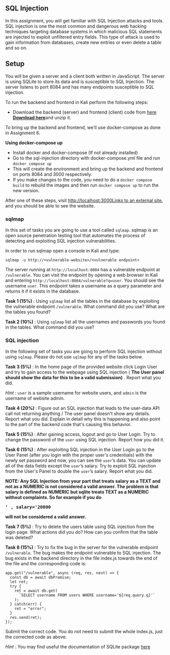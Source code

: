 ## SQL Injection

In this assignment, you will get familiar with SQL Injection attacks and tools. SQL injection is one the most common and dangerous web hacking techniques targeting database systems in which malicious SQL statements are injected to exploit unfiltered entry fields. This type of attack is used to gain information from databases, create new entries or even delete a table and so on.

## Setup

You will be given a server and a client both written in JavaScript. The server is using SQLite to store its data and is susceptible to SQL Injection. The server listens to port 8084 and has many endpoints susceptible to SQL injection.

To run the backend and frontend in Kali perform the following steps:

* Download the backend (server) and frontend (client) code from [here](https://canvas.sfu.ca/courses/71722/files/20231018?wrap=1 "sql-injection.zip")[ **Download here**](https://canvas.sfu.ca/courses/71722/files/20231018/download?download_frd=1)and unzip it.

To bring up the backend and frontend, we'll use docker-compose as done in Assignment 6.

**Using docker-compose up**

* Install docker and docker-compose (If not already installed)
* Go to the sql-injection directory with docker-compose.yml file and run `docker compose up`
* This will create the environment and bring up the backend and frontend on ports 8084 and 3000 respectively.
* If you make changes to the code, you need to do a `docker compose build` to rebuild the images and then run `docker compose up` to run the new version.

After one of these steps, visit [http://localhost:3000![]()Links to an external site.](http://localhost:3000/) and you should be able to see the website.

### sqlmap

In this set of tasks you are going to use a tool called `sqlmap`. sqlmap is an open source penetration testing tool that automates the process of detecting and exploiting SQL injection vulnerabilities.

In order to run sqlmap open a console in Kali and type:

```
sqlmap -u http://<vulnerable-website>/<vulnerable endpoint>
```

The server running at `http://localhost:8084` has a vulnerable endpoint at `/vulnerable`. You can visit the endpoint by opening a web browser in Kali and entering `http://localhost:8084/vulnerable?q=user`. You should see the username `user`. This endpoint takes a username as a query parameter and returns it if it exists in the database.

**Task 1 (15%)** : Using `sqlmap` list all the tables in the database by exploiting the vulnerable endpoint `/vulnerable`. What command did you use? What are the tables you found?

**Task 2 (10%)** : Using `sqlmap` list all the usernames and passwords you found in the tables. What command did you use?

### SQL injection

In the following set of tasks you are going to perform SQL injection without using `sqlmap`. Please do not use `sqlmap` for any of the tasks below.

**Task 3 (5%)** : In the home page of the provided website click Login User and try to gain access to the webpage using SQL injection ( **The User panel should show the data for this to be a valid submission)** . Report what you did.

*Hint* : `user` is a sample username for website users, and `admin` is the username of website admin.

**Task 4 (20%)** : Figure out an SQL injection that leads to the user-data API call not returning anything / The user panel doesn't show any details. Report what you did. Explain in detail why this is happening and also point to the part of the backend code that's causing this behavior.

**Task 5 (15%)** : After gaining access, logout and go to User Login. Try to change the password of the `user` using SQL injection. Report how you did it.

**Task 6 (15%)** : After exploiting SQL injection in the User Login go to the User Panel (after you login with the proper user's credentials) with the newly set password and now, you can see the `user`’s data. You can update all of the data fields except the `user`’s salary. Try to exploit SQL injection from the User's Panel to double the `user`’s salary. Report what you did.

**NOTE:  Any SQL Injection from your part that treats salary as a TEXT and not as a NUMERIC is not considered a valid answer. The problem is that salary is defined as NUMERIC but sqlite treats TEXT as a NUMERIC without complaints. So for example if you do**

<pre><strong>&#39; , salary=&#39;20000<br/></strong></pre>

**will not be considered a valid answer.**

**Task 7 (5%)** : Try to delete the users table using SQL injection from the login page. What actions did you do? How can you confirm that the table was deleted?

**Task 8 (15%)** : Try to fix the bug in the server for the vulnerable endpoint `/vulnerable`. The bug makes the endpoint vulnerable to SQL injection. The bug exists in the backend directory in the file index.js towards the end of the file and the corresponding code is:

```
app.get("/vulnerable", async (req, res, next) => {
  const db = await dbPromise;
  let ret;
  try {
    ret = await db.get(
      `SELECT username FROM users WHERE username='${req.query.q}'`
    );
  } catch(err) {
    ret = "error";
  }
  res.send(ret);
});
```

Submit the correct code. You do not need to submit the whole index.js, just the corrected code as above.

*Hint* : You may find useful the documentation of SQLite package [here](https://www.npmjs.com/package/sqlite)
